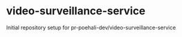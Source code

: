# video-surveillance-service

Initial repository setup for pr-poehali-dev/video-surveillance-service